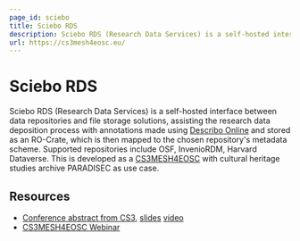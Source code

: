 ```yaml
---
page_id: sciebo
title: Sciebo RDS
description: Sciebo RDS (Research Data Services) is a self-hosted interface between data repositories and file storage solutions, assisting the research data deposition process with annotations made using Describo Online and stored as an RO-Crate
url: https://cs3mesh4eosc.eu/
---
```


# Sciebo RDS

Sciebo RDS (Research Data Services) is a self-hosted interface between data repositories and file storage solutions, assisting the research data deposition process with annotations made using [Describo Online](https://arkisto-platform.github.io/tools/description/describo-online/) and stored as an RO-Crate, which is then mapped to the chosen repository's metadata scheme. Supported repositories include OSF, InvenioRDM, Harvard Dataverse. This is developed as a [CS3MESH4EOSC](https://cs3mesh4eosc.eu/) with cultural heritage studies archive PARADISEC as use case.


## Resources

* [Conference abstract from CS3](https://indico.cern.ch/event/1210538/contributions/5207925/), [slides](https://indico.cern.ch/event/1210538/contributions/5207925/attachments/2603775/4500547/CS3_2023_ScieboRDS_final.pdf) [video](https://cds.cern.ch/record/2855346)
* [CS3MESH4EOSC Webinar](https://cs3mesh4eosc.eu/data-services/open-data-systems)

<!--
[![sciebo logo](../assets/img/sciebo.svg)](https://sciebo.org/)

[sciebo](https://reliance.rohub.org/) (EXAMPLE-ACRONYM), is a...

sciebo uses RO-Crate for ... as ....

sciebo works with Project X, .....

![sciebo screenshot with RO-Crate(../assets/img/sciebo-screenshot.png)


## RO-Crate in sciebo

(Show practically how RO-Crate is used, link to profile of RO-Crate, etc.)

The sciebo API supports [RO-Crate export](http://sciebo.org/docs/ro-crate) as...

sciebo also plans to do...

sciebo:
```
curl -H "Accept: application/ld+json" https://sciebo.com/ro-crate/a72f314d

{
  "@context": { … },
  "@graph": [
   …
    {
      "@id": "./",
      "hasPart": […],
      "@type": "Dataset",
    }
   …
}
```


## Resources

* [sciebo Homepage](https://sciebo.org/)
* [sciebo documentation](https://sciebo.org/docs/)
* [RO-Crate profile for sciebo](https://sciebo.org/crate-profile)
* [sciebo Tutorials](https://sciebo.org/docs/tutorial)
* [sciebo presentation](http://sciebo.org/)

## Publications

Alice Land, Bob Bunny (2020):  
**sciebo and RO-Crate**.  
_sciebo Journal_ **0**(1)
<https://doi.org/10.1234/sciebo>  
[[preprint](http://sciebo.com/preprint.pdf)]

-->
